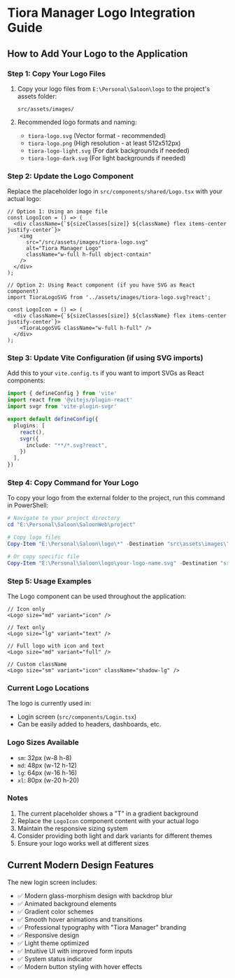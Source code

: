# Tiora Manager Logo Integration Guide

## How to Add Your Logo to the Application

### Step 1: Copy Your Logo Files

1. Copy your logo files from `E:\Personal\Saloon\logo` to the project's assets folder:
   ```
   src/assets/images/
   ```

2. Recommended logo formats and naming:
   - `tiora-logo.svg` (Vector format - recommended)
   - `tiora-logo.png` (High resolution - at least 512x512px)
   - `tiora-logo-light.svg` (For dark backgrounds if needed)
   - `tiora-logo-dark.svg` (For light backgrounds if needed)

### Step 2: Update the Logo Component

Replace the placeholder logo in `src/components/shared/Logo.tsx` with your actual logo:

```tsx
// Option 1: Using an image file
const LogoIcon = () => (
  <div className={`${sizeClasses[size]} ${className} flex items-center justify-center`}>
    <img 
      src="/src/assets/images/tiora-logo.svg" 
      alt="Tiora Manager Logo" 
      className="w-full h-full object-contain"
    />
  </div>
);

// Option 2: Using React component (if you have SVG as React component)
import TioraLogoSVG from '../assets/images/tiora-logo.svg?react';

const LogoIcon = () => (
  <div className={`${sizeClasses[size]} ${className} flex items-center justify-center`}>
    <TioraLogoSVG className="w-full h-full" />
  </div>
);
```

### Step 3: Update Vite Configuration (if using SVG imports)

Add this to your `vite.config.ts` if you want to import SVGs as React components:

```ts
import { defineConfig } from 'vite'
import react from '@vitejs/plugin-react'
import svgr from 'vite-plugin-svgr'

export default defineConfig({
  plugins: [
    react(),
    svgr({
      include: "**/*.svg?react",
    })
  ],
})
```

### Step 4: Copy Command for Your Logo

To copy your logo from the external folder to the project, run this command in PowerShell:

```powershell
# Navigate to your project directory
cd "E:\Personal\Saloon\SaloonWeb\project"

# Copy logo files
Copy-Item "E:\Personal\Saloon\logo\*" -Destination "src\assets\images\" -Recurse

# Or copy specific file
Copy-Item "E:\Personal\Saloon\logo\your-logo-name.svg" -Destination "src\assets\images\tiora-logo.svg"
```

### Step 5: Usage Examples

The Logo component can be used throughout the application:

```tsx
// Icon only
<Logo size="md" variant="icon" />

// Text only
<Logo size="lg" variant="text" />

// Full logo with icon and text
<Logo size="md" variant="full" />

// Custom className
<Logo size="sm" variant="icon" className="shadow-lg" />
```

### Current Logo Locations

The logo is currently used in:
- Login screen (`src/components/Login.tsx`)
- Can be easily added to headers, dashboards, etc.

### Logo Sizes Available

- `sm`: 32px (w-8 h-8)
- `md`: 48px (w-12 h-12) 
- `lg`: 64px (w-16 h-16)
- `xl`: 80px (w-20 h-20)

### Notes

1. The current placeholder shows a "T" in a gradient background
2. Replace the `LogoIcon` component content with your actual logo
3. Maintain the responsive sizing system
4. Consider providing both light and dark variants for different themes
5. Ensure your logo works well at different sizes

## Current Modern Design Features

The new login screen includes:
- ✅ Modern glass-morphism design with backdrop blur
- ✅ Animated background elements
- ✅ Gradient color schemes
- ✅ Smooth hover animations and transitions
- ✅ Professional typography with "Tiora Manager" branding
- ✅ Responsive design
- ✅ Light theme optimized
- ✅ Intuitive UI with improved form inputs
- ✅ System status indicator
- ✅ Modern button styling with hover effects
